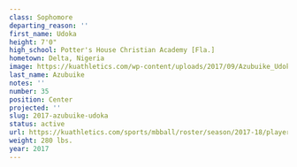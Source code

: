 ```yaml
---
class: Sophomore
departing_reason: ''
first_name: Udoka
height: 7'0"
high_school: Potter's House Christian Academy [Fla.]
hometown: Delta, Nigeria
image: https://kuathletics.com/wp-content/uploads/2017/09/Azubuike_Udoka-745x1024.jpg
last_name: Azubuike
notes: ''
number: 35
position: Center
projected: ''
slug: 2017-azubuike-udoka
status: active
url: https://kuathletics.com/sports/mbball/roster/season/2017-18/player/udoka-azubuike/
weight: 280 lbs.
year: 2017
---
```

